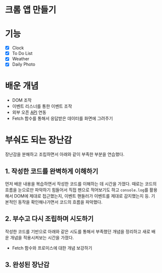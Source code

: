 # 크롬 앱 만들기

# 기능

- [x] Clock
- [x] To Do List
- [x] Weather
- [x] Daily Photo

# 배운 개념

- DOM 조작
- 이벤트 리스너를 통한 이벤트 조작
- 외부 오픈 [API](https://openweathermap.org/) 연동
- Fetch 함수를 통해서 응답받은 데이터를 화면에 그려주기

# 부숴도 되는 장난감

장난감을 분해하고 조립하면서 아래와 같이 부족한 부분을 연습했다.

## 1. 작성한 코드를 완벽하게 이해하기

먼저 배운 내용을 복습하면서 작성한 코드를 이해하는 데 시간을 가졌다. 때로는 코드의 흐름을 눈으로만 파악하기 힘들어서 직접 펜으로 적어보기도 하고 `console.log`를 활용해서 DOM에 제대로 접근했는지, 이벤트 핸들러가 이벤트를 제대로 감지했는지 등. 기본적인 동작을 확인해나가면서 코드의 흐름을 파악했다.

## 2. 부수고 다시 조립하며 시도하기

작성한 코드를 기반으로 아래와 같은 시도를 통해서 부족했던 개념을 정리하고 새로 배운 개념을 적용시켜보는 시간을 가졌다.

- Fetch 함수와 프로미스에 대한 개념 보강하기

## 3. 완성된 장난감
